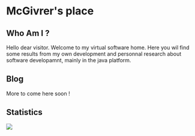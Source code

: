 # McGivrer's place

## Who Am I ?

Hello dear visitor. Welcome to my virtual software home. Here you wil find some results from my own development and personnal research about software developamnt, mainly in the java platform.

## Blog

More to come here soon !

## Statistics
<img src="https://github-readme-stats.vercel.app/api?username=mcgivrer&theme=light">
